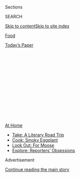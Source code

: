 <div id="app">

<div>

<div>

<div>

<div class="NYTAppHideMasthead css-1q2w90k e1suatyy0">

<div class="section css-ui9rw0 e1suatyy2">

<div class="css-eph4ug er09x8g0">

<div class="css-6n7j50">

</div>

<span class="css-1dv1kvn">Sections</span>

<div class="css-10488qs">

<span class="css-1dv1kvn">SEARCH</span>

</div>

[Skip to content](#site-content)[Skip to site
index](#site-index)

</div>

<div id="masthead-section-label" class="css-1wr3we4 eaxe0e00">

[Food](https://www.nytimes.com/section/food)

</div>

<div class="css-10698na e1huz5gh0">

</div>

</div>

<div id="masthead-bar-one" class="section hasLinks css-15hmgas e1csuq9d3">

<div class="css-uqyvli e1csuq9d0">

</div>

<div class="css-1uqjmks e1csuq9d1">

</div>

<div class="css-9e9ivx">

[](https://myaccount.nytimes.com/auth/login?response_type=cookie&client_id=vi)

</div>

<div class="css-1bvtpon e1csuq9d2">

[Today’s
Paper](https://www.nytimes.com/section/todayspaper)

</div>

</div>

</div>

</div>

<div data-aria-hidden="false">

<div id="site-content" data-role="main">

<div>

<div class="css-1aor85t" style="opacity:0.000000001;z-index:-1;visibility:hidden">

<div class="css-1hqnpie">

<div class="css-epjblv">

<span class="css-17xtcya">[Food](/section/food)</span><span class="css-x15j1o">|</span><span class="css-fwqvlz">What
to Cook This
Weekend</span>

</div>

<div class="css-k008qs">

<div class="css-1iwv8en">

<span class="css-18z7m18"></span>

<div>

</div>

</div>

<span class="css-1n6z4y">https://nyti.ms/2P9kUwE</span>

<div class="css-1705lsu">

<div class="css-4xjgmj">

<div class="css-4skfbu" data-role="toolbar" data-aria-label="Social Media Share buttons, Save button, and Comments Panel with current comment count" data-testid="share-tools">

  - 
  - 
  - 
  - 
    
    <div class="css-6n7j50">
    
    </div>

  - 

</div>

</div>

</div>

</div>

</div>

</div>

<div id="NYT_TOP_BANNER_REGION" class="css-13pd83m">

<div>

<div id="maps-athome-menu" class="section interactive-content interactive-size-medium css-1edisqu">

<div class="css-17ih8de interactive-body">

<div class="at-home-nav__innerContainer">

<div class="at-home-nav__title">

[At
Home](https://www.nytimes.com/spotlight/at-home?action=click&pgtype=Article&state=default&region=TOP_BANNER&context=at_home_menu)

</div>

  - [Take: A Literary Road
    Trip](https://www.nytimes.com/2020/07/28/books/time-for-a-literary-road-trip.html?action=click&pgtype=Article&state=default&region=TOP_BANNER&context=at_home_menu)
  - [Cook: Smoky
    Eggplant](https://www.nytimes.com/2020/07/29/magazine/bored-with-your-home-cooking-some-smoky-eggplant-will-fix-that.html?action=click&pgtype=Article&state=default&region=TOP_BANNER&context=at_home_menu)
  - [Look Out: For
    Moose](https://www.nytimes.com/2020/07/27/travel/moose-michigan-isle-royale.html?action=click&pgtype=Article&state=default&region=TOP_BANNER&context=at_home_menu)
  - [Explore: Reporters’
    Obsessions](https://www.nytimes.com/interactive/2020/at-home/even-more-reporters-editors-diaries-lists-recommendations.html?action=click&pgtype=Article&state=default&region=TOP_BANNER&context=at_home_menu)

</div>

</div>

</div>

</div>

</div>

<div id="top-wrapper" class="css-1sy8kpn">

<div id="top-slug" class="css-l9onyx">

Advertisement

</div>

[Continue reading the main
story](#after-top)

<div class="ad top-wrapper" style="text-align:center;height:100%;display:block;min-height:250px">

<div id="top" class="place-ad" data-position="top" data-size-key="top">

</div>

</div>

<div id="after-top">

</div>

</div>

<div id="sponsor-wrapper" class="css-1hyfx7x">

<div id="sponsor-slug" class="css-19vbshk">

Supported by

</div>

[Continue reading the main
story](#after-sponsor)

<div id="sponsor" class="ad sponsor-wrapper" style="text-align:center;height:100%;display:block">

</div>

<div id="after-sponsor">

</div>

</div>

[What to Cook](/column/what-to-cook "What to Cook")

<div class="css-1vkm6nb ehdk2mb0">

# What to Cook This Weekend

</div>

<div class="css-79elbk" data-testid="photoviewer-wrapper">

<div class="css-z3e15g" data-testid="photoviewer-wrapper-hidden">

</div>

<div class="css-1a48zt4 ehw59r15" data-testid="photoviewer-children">

![<span class="css-16f3y1r e13ogyst0" data-aria-hidden="true">Smoky
eggplant
croquettes.</span><span class="css-cnj6d5 e1z0qqy90" itemprop="copyrightHolder"><span class="css-1ly73wi e1tej78p0">Credit...</span><span><span>Heami
Lee for The New York Times. Food stylist: Maggie Ruggiero. Prop stylist:
Rebecca
Bartoshesky.</span></span></span>](https://static01.nyt.com/images/2020/08/02/magazine/02mag-eat/02mag-eat-articleLarge.jpg?quality=75&auto=webp&disable=upscale)

</div>

</div>

<div class="css-xt80pu e12qa4dv0">

<div class="css-18e8msd">

<div class="css-vp77d3 epjyd6m0">

<div class="css-1baulvz">

By [<span class="css-1baulvz last-byline" itemprop="name">Sam
Sifton</span>](https://www.nytimes.com/by/sam-sifton)

</div>

</div>

  - 
    
    <div class="css-ld3wwf e16638kd2">
    
    July 31,
    2020
    
    </div>

  - 
    
    <div class="css-4xjgmj">
    
    <div class="css-d8bdto" data-role="toolbar" data-aria-label="Social Media Share buttons, Save button, and Comments Panel with current comment count" data-testid="share-tools">
    
      - 
      - 
      - 
      - 
        
        <div class="css-6n7j50">
        
        </div>
    
      - 
    
    </div>
    
    </div>

</div>

</div>

<div class="section meteredContent css-1r7ky0e" name="articleBody" itemprop="articleBody">

<div class="css-1fanzo5 StoryBodyCompanionColumn">

<div class="css-53u6y8">

Good morning. Here’s the beginning of Gabrielle Hamilton’s [Eat
column](https://www.nytimes.com/2020/07/29/magazine/bored-with-your-home-cooking-some-smoky-eggplant-will-fix-that.html)
in The Times this week, and I think she’s speaking for a lot of us:

*Lately I’ve been worn out by my own home cooking. It’s not the toil
that’s getting to me; it’s more that I feel fatigued by the familiarity
of it: the predictability of my own kitchen habits, the recognizability
of my own cooking voice, the monotony of what I always throw in my cart
as I zigzag the aisles at the grocery store on autopilot. Everyone I
know has had a similar malaise recently — all of us feeling rather short
on enthusiasm for this monogamous intimacy with our three-ingredient
tendencies and our everything-shoved-on-a-sheet-pan ways, no matter how
beloved and delicious the results have reliably been. And so I’ve begun
reaching for new ideas, new paths, new routes to new pleasures.*

What that means in practice is, she’s been shopping differently, and
cooking differently, too. She’s found it animating, she wrote, to get
out of the groove.

Take eggplant, which she’s been cooking the same way for decades,
scorching the skin directly on the grate of her stove, then allowing the
black and ruined vegetable rest in a bowl so that it weeps delicious
smokiness as its interior steams and softens. Gabrielle ordinarily
scoops the collapsed flesh out with a spoon and uses it to serve as a
base for dips and spreads, most often framed by bright flavors, or as a
side dish for grilled lamb.

But now? She uses it for [eggplant
croquettes](https://cooking.nytimes.com/recipes/1021285-smoky-eggplant-croquettes)
(above) that you might serve as finger food at a cocktail party if you
could ever imagine having such a thing, or as a principal dancer in an
elegant eggplant Parm that, she concludes, “dissolves on the tongue and
stuns your children into loving awe.” I’m doing that this weekend even
if it requires an untoward number of steps. I trust the process. I think
it’ll jumpstart me. I hope it does you.

</div>

</div>

<div class="css-1fanzo5 StoryBodyCompanionColumn">

<div class="css-53u6y8">

Other things to cook this weekend that might reset your brain: I’m
thinking [grilled
paella](https://cooking.nytimes.com/recipes/1016085-grilled-paella) if
you can manage a grill, or a [coconut layer
cake](https://cooking.nytimes.com/recipes/1017257-coconut-layer-cake) if
you can’t. (Triple points for making both.) Tonight you could cook one
of our [recipes to celebrate Eid
al-Adha](https://cooking.nytimes.com/68861692-nyt-cooking/1688528-what-to-cook-for-eid-al-adha),
which comes to an end tonight.

It’d be neat to cover a table in reams of newsprint, steam up [a bunch
of
crabs](https://cooking.nytimes.com/recipes/1013173-steamed-blue-crabs),
eat them with leisure or in a frenzy, depending on the heat of the day.
You might do similarly with some [oven-baked
ribs](https://cooking.nytimes.com/recipes/1014252-balsamic-glazed-oven-baked-ribs).
And I’d love a [grapefruit
fluff](https://cooking.nytimes.com/recipes/1013319-grapefruit-fluff) for
dessert on Saturday night, whatever I’m cooking. Or a [crème brûlée
pie](https://cooking.nytimes.com/recipes/1020556-creme-brulee-pie)\!
That’d be great as well.

This could be your weekend for [Ina Garten’s coquilles
St.-Jacques](https://cooking.nytimes.com/recipes/1017099-ina-gartens-make-ahead-coquilles-st-jacques),
for [Shaun Lewis’s jerk chicken with pickled
bananas](https://cooking.nytimes.com/recipes/1020376-jerk-chicken-with-pickled-bananas),
for [Melissa Clark’s caramelized tomato tarte
Tatin](https://cooking.nytimes.com/recipes/1017616-caramelized-tomato-tarte-tatin).
You could bake a [peach
pie](https://cooking.nytimes.com/recipes/1017525-perfect-peach-pie), or
spin up some [tangerine
sherbet](https://cooking.nytimes.com/recipes/1012424-tangerine-sherbet),
or assemble [a pistachio and cherry
bombe](https://cooking.nytimes.com/recipes/1020443-pistachio-and-cherry-bombe).
Any of those will leave you thrilled and a little breathless, ready for
a rejuvenated week of cooking to come.

Thousands and thousands more recipes to cook this weekend are on [NYT
Cooking](https://cooking.nytimes.com/). Please [subscribe
today](https://www.nytimes.com/subscription/cooking.html?campaignId=6XQHR),
if you haven’t already, in order to access them all. Your subscription
supports our work and allows it to continue.

We’re here if you need any help along the way. Just write the team at
<cookingcare@nytimes.com> and someone will get back to you with a
solution or advice, I promise.

</div>

</div>

<div class="css-1fanzo5 StoryBodyCompanionColumn">

<div class="css-53u6y8">

Now, it’s nothing to do with roasted squab or the taste of Bologna on
white bread with mayonnaise and raw onion, but I liked reading [Ian
Frazier in
Outside](https://www.outsideonline.com/2415424/comfort-in-motion-traveling),
on the yearn to road-trip, even now.

Our Tina Jordan and Marilyn Stasio teamed up to produce this invaluable
[guide to Nordic
noir](https://www.nytimes.com/2020/07/24/books/review/nordic-noir-guide.html),
which may come in handy as you plan your weekend reads.

Kind of excited to read “[The
Anthill](https://www.penguinrandomhouse.com/books/622669/the-anthill-by-julianne-pachico/),”
by Julianne Pachico.

Finally, see what you make of this Laura Poppick story [about a Maine
seed collector and his
farm](https://downeast.com/land-wildlife/rare-heirloom-seeds/), in Down
East. I’ll see you on Sunday.

</div>

</div>

</div>

<div>

</div>

<div>

</div>

<div>

</div>

<div>

<div id="bottom-wrapper" class="css-1ede5it">

<div id="bottom-slug" class="css-l9onyx">

Advertisement

</div>

[Continue reading the main
story](#after-bottom)

<div id="bottom" class="ad bottom-wrapper" style="text-align:center;height:100%;display:block;min-height:90px">

</div>

<div id="after-bottom">

</div>

</div>

</div>

</div>

</div>

## Site Index

<div>

</div>

## Site Information Navigation

  - [© <span>2020</span> <span>The New York Times
    Company</span>](https://help.nytimes.com/hc/en-us/articles/115014792127-Copyright-notice)

<!-- end list -->

  - [NYTCo](https://www.nytco.com/)
  - [Contact
    Us](https://help.nytimes.com/hc/en-us/articles/115015385887-Contact-Us)
  - [Work with us](https://www.nytco.com/careers/)
  - [Advertise](https://nytmediakit.com/)
  - [T Brand Studio](http://www.tbrandstudio.com/)
  - [Your Ad
    Choices](https://www.nytimes.com/privacy/cookie-policy#how-do-i-manage-trackers)
  - [Privacy](https://www.nytimes.com/privacy)
  - [Terms of
    Service](https://help.nytimes.com/hc/en-us/articles/115014893428-Terms-of-service)
  - [Terms of
    Sale](https://help.nytimes.com/hc/en-us/articles/115014893968-Terms-of-sale)
  - [Site
    Map](https://spiderbites.nytimes.com)
  - [Help](https://help.nytimes.com/hc/en-us)
  - [Subscriptions](https://www.nytimes.com/subscription?campaignId=37WXW)

</div>

</div>

</div>

</div>
